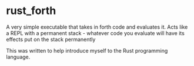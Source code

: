 # rust_forth
A very simple executable that takes in forth code and evaluates it.
Acts like a REPL with a permanent stack - whatever code you evaluate will have its effects put on the stack permanently

This was written to help introduce myself to the Rust programming language.
